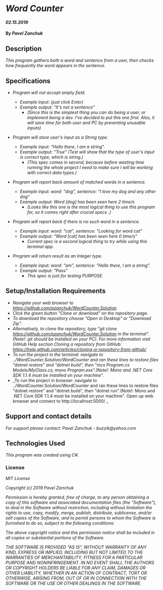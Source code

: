 # _Word Counter_

#### _02.15.2019_

#### By _**Pavel Zanchuk**_

## Description

_This program gathers both a word and sentence from a user, then checks how frequently the word appears in the sentence._

## Specifications

* _Program will not accept empty field._
  * _Example input: (just click Enter)_
  * _Example output: "It's not a sentence"_
    * _(Since this is the simplest thing you can do being a user, or implement being a dev. I've decided to put this one first. Also, it will save time for both user and PC by preventing unusable inputs)_

* _Program will store user's input as a String type._
  * _Example input: "Hello there, I am a string"._
  * _Example output: "True" (Test will show that the type of user's input is correct type, which is string.)_
    * _(This spec comes in second, because before wasting time running the whole project I need to make sure I will be working with correct data types.)_

* _Program will report back amount of matched words in a sentence._
  * _Example input: word: "dog", sentence: "I love my dog and any other dog"_
  * _Example output: Word [dog] has been seen here 2 time/s_
    * _(Looks like this one is the most logical thing to use this program for, so it comes right after crucial specs .)_

* _Program will report back if there is no such word in a sentence._
  * _Example input: word: "cat", sentence: "Looking for word cat"_
  * _Example output: "Word [cat] has been seen here 0 time/s"_
    * _Current spec is a second logical thing to try while using this terminal app._

* _Program will return result as an Integer type._
  * _Example input: word: "am", sentence: "Hello there, I am a string"._
  * _Example output: "Pass"_
    * _This spec is just for testing PURPOSE._


## Setup/Installation Requirements
* _Navigate your web browser to https://github.com/pzanchuk/WordCounter.Solution_
* _Click the green button "Clone or download" on the repository page._
* _To download the repository choose "Open in Desktop" or "Download Zip"._
* _Alternatively, to clone the repository, type "git clone https://github.com/pzanchuk/WordCounter.Solution in the terminal". (Note!: git should be installed on your PC).  For more    information visit GitHub Help section Cloning a repository from GitHub:
https://help.github.com/articles/cloning-a-repository-from-github/_
* _To run the project in the terminal: navigate to ../WordCounter.Solution/WordCounter and ran these lines to restore files "dotnet restore" and "dotnet build", then "mcs Program.cs Models/MyClass.cs; mono Program.exe".(Note!: Mono and .NET Core SDK 1.1.4 must be installed on your machine"._
* _To run the project in browser: navigate to ../WordCounter.Solution/WordCounter and ran these lines to restore files "dotnet restore" and "dotnet build", then "dotnet run".(Note!: Mono and .NET Core SDK 1.1.4 must be installed on your machine". Open up web browser and connect to http://localhost:5000/ _ 


## Support and contact details

_For support please contact:_
_Pavel Zanchuk - buzzik@yahoo.com_

## Technologies Used

_This program was created using C#._

### License

*MIT License*

*Copyright (c) 2019 Pavel Zanchuk*

*Permission is hereby granted, free of charge, to any person obtaining a copy of this software and associated documentation files (the "Software"), to deal in the Software without restriction, including without limitation the rights to use, copy, modify, merge, publish, distribute, sublicense, and/or sell copies of the Software, and to permit persons to whom the Software is furnished to do so, subject to the following conditions:*

*The above copyright notice and this permission notice shall be included in all copies or substantial portions of the Software.*

*THE SOFTWARE IS PROVIDED "AS IS", WITHOUT WARRANTY OF ANY KIND, EXPRESS OR IMPLIED, INCLUDING BUT NOT LIMITED TO THE WARRANTIES OF MERCHANTABILITY, FITNESS FOR A PARTICULAR PURPOSE AND NONINFRINGEMENT. IN NO EVENT SHALL THE AUTHORS OR COPYRIGHT HOLDERS BE LIABLE FOR ANY CLAIM, DAMAGES OR OTHER LIABILITY, WHETHER IN AN ACTION OF CONTRACT, TORT OR OTHERWISE, ARISING FROM, OUT OF OR IN CONNECTION WITH THE SOFTWARE OR THE USE OR OTHER DEALINGS IN THE SOFTWARE.*
